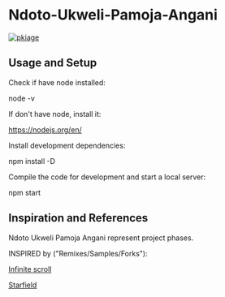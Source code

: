 # Ndoto-Ukweli-Pamoja-Angani

[![pkiage](https://circleci.com/gh/pkiage/art-ndoto-ukweli-pamoja-angani.svg?style=svg)](https://app.circleci.com/pipelines/github/pkiage/art-ndoto-ukweli-pamoja-angani-scroll)

## Usage and Setup

Check if have node installed:

node -v

If don't have node, install it:

https://nodejs.org/en/

Install development dependencies:

npm install -D

Compile the code for development and start a local server:

npm start

## Inspiration and References

Ndoto Ukweli Pamoja Angani represent project phases.

INSPIRED by ("Remixes/Samples/Forks"):

[Infinite scroll](https://codepen.io/vincentorback/pen/zxRyzj)

[Starfield](https://codepen.io/keithclark/pen/zqcEd)
